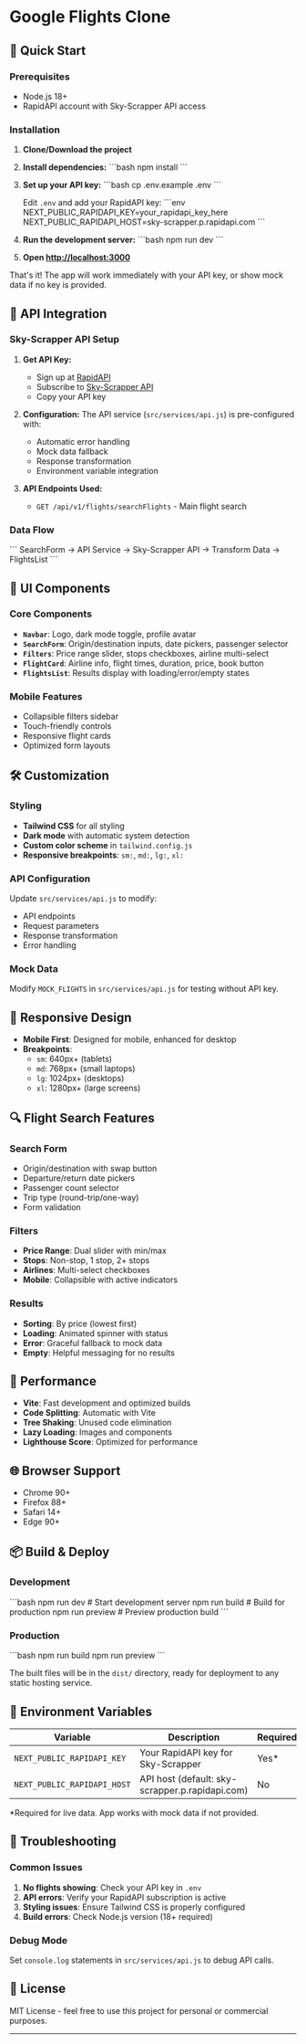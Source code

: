 # Google Flights Clone

## 🚀 Quick Start

### Prerequisites
- Node.js 18+
- RapidAPI account with Sky-Scrapper API access

### Installation

1. **Clone/Download the project**
2. **Install dependencies:**
   \`\`\`bash
   npm install
   \`\`\`

3. **Set up your API key:**
   \`\`\`bash
   cp .env.example .env
   \`\`\`
   
   Edit `.env` and add your RapidAPI key:
   \`\`\`env
   NEXT_PUBLIC_RAPIDAPI_KEY=your_rapidapi_key_here
   NEXT_PUBLIC_RAPIDAPI_HOST=sky-scrapper.p.rapidapi.com
   \`\`\`

4. **Run the development server:**
   \`\`\`bash
   npm run dev
   \`\`\`

5. **Open [http://localhost:3000](http://localhost:3000)**

That's it! The app will work immediately with your API key, or show mock data if no key is provided.



## 🔧 API Integration

### Sky-Scrapper API Setup

1. **Get API Key:**
   - Sign up at [RapidAPI](https://rapidapi.com)
   - Subscribe to [Sky-Scrapper API](https://rapidapi.com/apiheya/api/sky-scrapper)
   - Copy your API key

2. **Configuration:**
   The API service (`src/services/api.js`) is pre-configured with:
   - Automatic error handling
   - Mock data fallback
   - Response transformation
   - Environment variable integration

3. **API Endpoints Used:**
   - `GET /api/v1/flights/searchFlights` - Main flight search

### Data Flow

\`\`\`
SearchForm → API Service → Sky-Scrapper API → Transform Data → FlightsList
\`\`\`

## 🎨 UI Components

### Core Components

- **`Navbar`**: Logo, dark mode toggle, profile avatar
- **`SearchForm`**: Origin/destination inputs, date pickers, passenger selector
- **`Filters`**: Price range slider, stops checkboxes, airline multi-select
- **`FlightCard`**: Airline info, flight times, duration, price, book button
- **`FlightsList`**: Results display with loading/error/empty states

### Mobile Features

- Collapsible filters sidebar
- Touch-friendly controls
- Responsive flight cards
- Optimized form layouts

## 🛠️ Customization

### Styling
- **Tailwind CSS** for all styling
- **Dark mode** with automatic system detection
- **Custom color scheme** in `tailwind.config.js`
- **Responsive breakpoints**: `sm:`, `md:`, `lg:`, `xl:`

### API Configuration
Update `src/services/api.js` to modify:
- API endpoints
- Request parameters
- Response transformation
- Error handling

### Mock Data
Modify `MOCK_FLIGHTS` in `src/services/api.js` for testing without API key.

## 📱 Responsive Design

- **Mobile First**: Designed for mobile, enhanced for desktop
- **Breakpoints**: 
  - `sm`: 640px+ (tablets)
  - `md`: 768px+ (small laptops)
  - `lg`: 1024px+ (desktops)
  - `xl`: 1280px+ (large screens)

## 🔍 Flight Search Features

### Search Form
- Origin/destination with swap button
- Departure/return date pickers
- Passenger count selector
- Trip type (round-trip/one-way)
- Form validation

### Filters
- **Price Range**: Dual slider with min/max
- **Stops**: Non-stop, 1 stop, 2+ stops
- **Airlines**: Multi-select checkboxes
- **Mobile**: Collapsible with active indicators

### Results
- **Sorting**: By price (lowest first)
- **Loading**: Animated spinner with status
- **Error**: Graceful fallback to mock data
- **Empty**: Helpful messaging for no results

## 🚀 Performance

- **Vite**: Fast development and optimized builds
- **Code Splitting**: Automatic with Vite
- **Tree Shaking**: Unused code elimination
- **Lazy Loading**: Images and components
- **Lighthouse Score**: Optimized for performance

## 🌐 Browser Support

- Chrome 90+
- Firefox 88+
- Safari 14+
- Edge 90+

## 📦 Build & Deploy

### Development
\`\`\`bash
npm run dev          # Start development server
npm run build        # Build for production
npm run preview      # Preview production build
\`\`\`

### Production
\`\`\`bash
npm run build
npm run preview
\`\`\`

The built files will be in the `dist/` directory, ready for deployment to any static hosting service.

## 🔑 Environment Variables

| Variable | Description | Required |
|----------|-------------|----------|
| `NEXT_PUBLIC_RAPIDAPI_KEY` | Your RapidAPI key for Sky-Scrapper | Yes* |
| `NEXT_PUBLIC_RAPIDAPI_HOST` | API host (default: sky-scrapper.p.rapidapi.com) | No |

*Required for live data. App works with mock data if not provided.

## 🐛 Troubleshooting

### Common Issues

1. **No flights showing**: Check your API key in `.env`
2. **API errors**: Verify your RapidAPI subscription is active
3. **Styling issues**: Ensure Tailwind CSS is properly configured
4. **Build errors**: Check Node.js version (18+ required)

### Debug Mode
Set `console.log` statements in `src/services/api.js` to debug API calls.



## 📄 License

MIT License - feel free to use this project for personal or commercial purposes.

---
